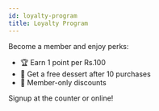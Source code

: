 ```yaml
---
id: loyalty-program
title: Loyalty Program
---
```


Become a member and enjoy perks:

- 🏆 Earn 1 point per Rs.100
- 🎁 Get a free dessert after 10 purchases
- 🎉 Member-only discounts

Signup at the counter or online!
